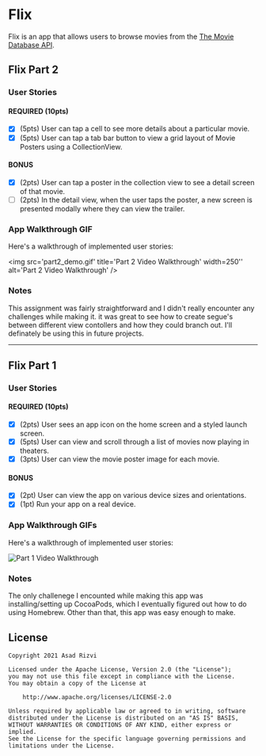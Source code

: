 # Flix

Flix is an app that allows users to browse movies from the [The Movie Database API](http://docs.themoviedb.apiary.io/#).


## Flix Part 2

### User Stories

#### REQUIRED (10pts)
- [x] (5pts) User can tap a cell to see more details about a particular movie.
- [x] (5pts) User can tap a tab bar button to view a grid layout of Movie Posters using a CollectionView.

#### BONUS
- [x] (2pts) User can tap a poster in the collection view to see a detail screen of that movie.
- [ ] (2pts) In the detail view, when the user taps the poster, a new screen is presented modally where they can view the trailer.

### App Walkthrough GIF
Here's a walkthrough of implemented user stories:

<img src='part2_demo.gif' title='Part 2 Video Walkthrough' width=250'' alt='Part 2 Video Walkthrough' /><br>

### Notes
This assignment was fairly straightforward and I didn't really encounter any challenges while making it. it was great to see how to create segue's between different view contollers and how they could branch out. I'll definately be using this in future projects.

---

## Flix Part 1

### User Stories

#### REQUIRED (10pts)
- [x] (2pts) User sees an app icon on the home screen and a styled launch screen.
- [x] (5pts) User can view and scroll through a list of movies now playing in theaters.
- [x] (3pts) User can view the movie poster image for each movie.

#### BONUS
- [x] (2pt) User can view the app on various device sizes and orientations.
- [x] (1pt) Run your app on a real device.

### App Walkthrough GIFs
Here's a walkthrough of implemented user stories:

<img src='part1_demo.gif' title='Part 1 Video Walkthrough' width='' alt='Part 1 Video Walkthrough' /><br>

### Notes
The only challenege I encounted while making this app was installing/setting up CocoaPods, which I eventually figured out how to do using Homebrew. Other than that, this app was easy enough to make.

## License

    Copyright 2021 Asad Rizvi

    Licensed under the Apache License, Version 2.0 (the "License");
    you may not use this file except in compliance with the License.
    You may obtain a copy of the License at

        http://www.apache.org/licenses/LICENSE-2.0

    Unless required by applicable law or agreed to in writing, software
    distributed under the License is distributed on an "AS IS" BASIS,
    WITHOUT WARRANTIES OR CONDITIONS OF ANY KIND, either express or implied.
    See the License for the specific language governing permissions and
    limitations under the License.
